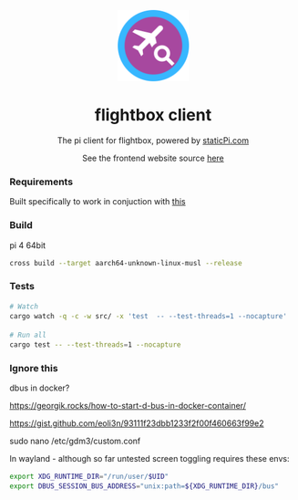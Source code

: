 <p align="center">
	<img src='./.github/logo.svg' width='125px'/>
</p>

<p align="center">
	<h1 align="center">flightbox client</h1>
</p>

<p align="center">
 The pi client for flightbox, powered by <a href='https://www.staticpi.com' target='_blank' rel='noopener noreferrer'>staticPi.com</a>
</p>

<p align="center">
	See the frontend website source <a href='https://github.com/mrjackwills/flightbox_vueleafcast_vue' target='_blank' rel='noopener noreferrer'>here</a>
</p>

### Requirements
Built specifically to work in conjuction with [this](https://mikenye.gitbook.io/ads-b/intro/overview)

### Build
pi 4 64bit

```bash
cross build --target aarch64-unknown-linux-musl --release
```

### Tests

<!-- aarch64-unknown-linux-musl -->
```bash
# Watch
cargo watch -q -c -w src/ -x 'test  -- --test-threads=1 --nocapture'

# Run all 
cargo test -- --test-threads=1 --nocapture
```

### Ignore this

dbus in docker?

https://georgik.rocks/how-to-start-d-bus-in-docker-container/

https://gist.github.com/eoli3n/93111f23dbb1233f2f00f460663f99e2

sudo nano /etc/gdm3/custom.conf

In wayland - although so far untested
screen toggling requires these envs:
```bash 
export XDG_RUNTIME_DIR="/run/user/$UID"
export DBUS_SESSION_BUS_ADDRESS="unix:path=${XDG_RUNTIME_DIR}/bus"
```